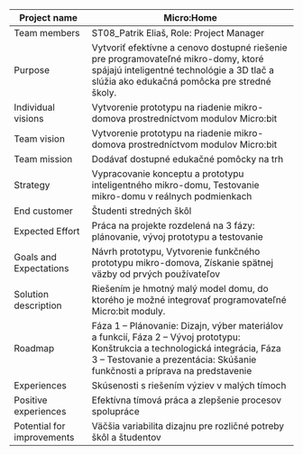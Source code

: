 | Project name | Micro:Home |
| -------------------- | -------------------------------------------------------------------------------------------------------------------------------------------------------------------------------------------------------------------------------------------------------------------------------------------------------------------------------------------------------------------------------------------------------------------------------------------------------------------------------------------------------------------------------------------------------------------------------------------------------------------------------------------------------------------------------------------------------------------------------------------------------------------------------------------------------------------------------------------------------------------------------------------------------------------------------------------------------------------------------- |
| Team members | ST08_Patrik Eliaš, Role: Project Manager |
| Purpose | Vytvoriť efektívne a cenovo dostupné riešenie pre programovateľné  mikro-domy, ktoré spájajú inteligentné technológie a 3D tlač a slúžia ako edukačná pomôcka pre stredné školy.|
| Individual visions | Vytvorenie prototypu na riadenie mikro-domova prostredníctvom modulov Micro:bit |
| Team vision | Vytvorenie prototypu na riadenie mikro-domova prostredníctvom modulov Micro:bit |
| Team mission | Dodávať dostupné edukačné pomôcky na trh |
| Strategy | Vypracovanie konceptu a prototypu inteligentného mikro-domu, Testovanie mikro-domu v reálnych podmienkach |
| End customer | Študenti stredných škôl |
| Expected Effort | Práca na projekte rozdelená na 3 fázy: plánovanie, vývoj prototypu a testovanie |
| Goals and Expectations | Návrh prototypu, Vytvorenie funkčného prototypu mikro-domova, Získanie spätnej väzby od prvých používateľov |
| Solution description | Riešením je hmotný malý model domu, do ktorého je možné integrovať programovateľné Micro:bit moduly. |
| Roadmap | Fáza 1 – Plánovanie: Dizajn, výber materiálov a funkcií, Fáza 2 – Vývoj prototypu: Konštrukcia a technologická integrácia, Fáza 3 – Testovanie a prezentácia: Skúšanie funkčnosti a príprava na predstavenie |
| Experiences | Skúsenosti s riešením výziev v malých tímoch |
| Positive experiences | Efektívna tímová práca a zlepšenie procesov spolupráce |
| Potential for improvements | Väčšia variabilita dizajnu pre rozličné potreby škôl a študentov |